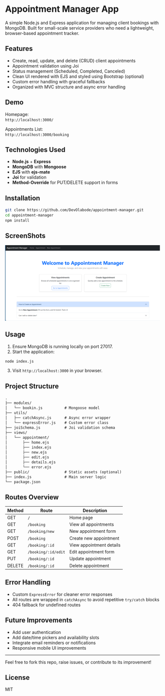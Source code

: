 # Appointment Manager App

A simple Node.js and Express application for managing client bookings with MongoDB. Built for small-scale service providers who need a lightweight, browser-based appointment tracker.

## Features

- Create, read, update, and delete (CRUD) client appointments
- Appointment validation using Joi
- Status management (Scheduled, Completed, Canceled)
- Clean UI rendered with EJS and styled using Bootstrap (optional)
- Custom error handling with graceful fallbacks
- Organized with MVC structure and async error handling

## Demo

Homepage:  
`http://localhost:3000/`

Appointments List:  
`http://localhost:3000/booking`

## Technologies Used

- **Node.js** + **Express**
- **MongoDB** with **Mongoose**
- **EJS** with **ejs-mate**
- **Joi** for validation
- **Method-Override** for PUT/DELETE support in forms

## Installation

```bash
git clone https://github.com/DevOlabode/appointment-manager.git
cd appointment-manager
npm install
```

## ScreenShots
![Homepage](images/home.png)
## Usage

1. Ensure MongoDB is running locally on port 27017.
2. Start the application:

```bash
node index.js
```

3. Visit `http://localhost:3000` in your browser.

## Project Structure

```
.
├── modules/
│   └── bookin.js          # Mongoose model
├── utils/
│   ├── catchAsync.js      # Async error wrapper
│   └── expressError.js    # Custom error class
├── joiSchema.js           # Joi validation schema
├── views/
│   └── appointment/
│       ├── home.ejs
│       ├── index.ejs
│       ├── new.ejs
│       ├── edit.ejs
│       ├── details.ejs
│       └── error.ejs
├── public/                # Static assets (optional)
├── index.js               # Main server logic
└── package.json
```

## Routes Overview

| Method | Route              | Description                  |
|--------|-------------------|------------------------------|
| GET    | `/`               | Home page                    |
| GET    | `/booking`        | View all appointments        |
| GET    | `/booking/new`    | New appointment form         |
| POST   | `/booking`        | Create new appointment       |
| GET    | `/booking/:id`    | View appointment details     |
| GET    | `/booking/:id/edit` | Edit appointment form       |
| PUT    | `/booking/:id`    | Update appointment           |
| DELETE | `/booking/:id`    | Delete appointment           |

## Error Handling

- Custom `ExpressError` for cleaner error responses
- All routes are wrapped in `catchAsync` to avoid repetitive `try/catch` blocks
- 404 fallback for undefined routes

## Future Improvements

- Add user authentication
- Add date/time pickers and availability slots
- Integrate email reminders or notifications
- Responsive mobile UI improvements

---

Feel free to fork this repo, raise issues, or contribute to its improvement!

## License

MIT
